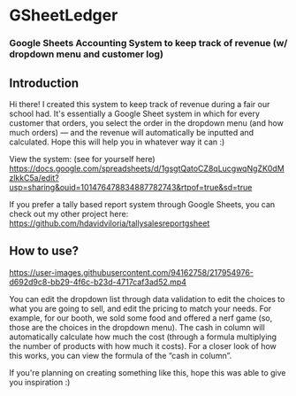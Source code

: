 # GSheetLedger
### Google Sheets Accounting System to keep track of revenue (w/ dropdown menu and customer log)

## Introduction
Hi there! I created this system to keep track of revenue during a fair our school had. It's essentially a Google Sheet system in which for every customer that orders, you select the order in the dropdown menu (and how much orders) — and the revenue will automatically be inputted and calculated. Hope this will help you in whatever way it can :)

View the system: (see for yourself here)
https://docs.google.com/spreadsheets/d/1gsgtQatoCZ8qLucgwqNgZK0dMzlkkC5a/edit?usp=sharing&ouid=101476478834887782743&rtpof=true&sd=true 


If you prefer a tally based report system through Google Sheets, you can check out my other project here: https://github.com/hdavidviloria/tallysalesreportgsheet

## How to use? 


https://user-images.githubusercontent.com/94162758/217954976-d692d9c8-bb29-4f6c-b23d-4717caf3ad52.mp4




You can edit the dropdown list through data validation to edit the choices to what you are going to sell, and edit the pricing to match your needs. For example, for our booth, we sold some food and offered a nerf game (so, those are the choices in the dropdown menu). The cash in column will automatically calculate how much the cost (through  a formula multiplying the number of products with how much it costs). For a closer look of how this works, you can view the formula of the “cash in column”.


If you're planning on creating something like this, hope this was able to give you inspiration :)

